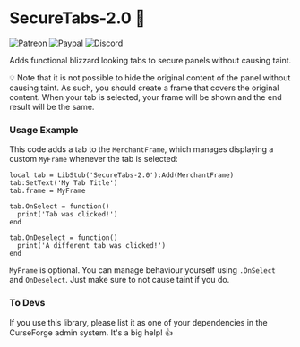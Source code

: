 # SecureTabs-2.0 :bookmark_tabs:
[![Patreon](http://img.shields.io/badge/news%20&%20rewards-patreon-ff4d42)](https://www.patreon.com/jaliborc)
[![Paypal](http://img.shields.io/badge/donate-paypal-1d3fe5)](https://www.paypal.me/jaliborc)
[![Discord](http://img.shields.io/badge/discuss-discord-5865F2)](https://bit.ly/discord-jaliborc)

Adds functional blizzard looking tabs to secure panels without causing taint.

:bulb: Note that it is not possible to hide the original content of the panel without causing taint.
As such, you should create a frame that covers the original content. When your tab is selected, your frame will be shown and the end result will be the same.


### Usage Example
This code adds a tab to the `MerchantFrame`, which manages displaying a custom `MyFrame` whenever the tab is selected:

```
local tab = LibStub('SecureTabs-2.0'):Add(MerchantFrame)
tab:SetText('My Tab Title')
tab.frame = MyFrame

tab.OnSelect = function()
  print('Tab was clicked!')
end

tab.OnDeselect = function()
  print('A different tab was clicked!')
end
```

`MyFrame` is optional. You can manage behaviour yourself using `.OnSelect` and `OnDeselect`. Just make sure to not cause taint if you do.

### To Devs
If you use this library, please list it as one of your dependencies in the CurseForge admin system. It's a big help! :+1:

